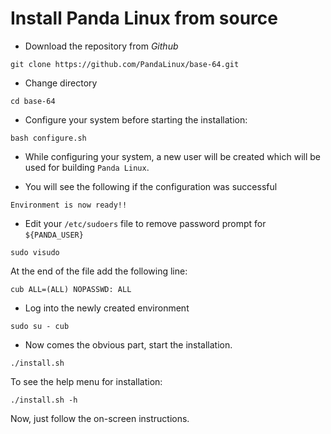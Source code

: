 # Install Panda Linux from source

- Download the repository from *Github*

```console
git clone https://github.com/PandaLinux/base-64.git
```

- Change directory

```console
cd base-64
```

- Configure your system before starting the installation:

```console
bash configure.sh
```

- While configuring your system, a new user will be created which will be
used for building `Panda Linux`.

- You will see the following if the configuration was successful

```console
Environment is now ready!!
```

- Edit your `/etc/sudoers` file to remove password prompt for `${PANDA_USER}`
```console
sudo visudo
```

At the end of the file add the following line:
```console
cub	ALL=(ALL) NOPASSWD: ALL
```

- Log into the newly created environment
```console
sudo su - cub
```

- Now comes the obvious part, start the installation.
```console
./install.sh
```

To see the help menu for installation:
```console
./install.sh -h
```

Now, just follow the on-screen instructions.